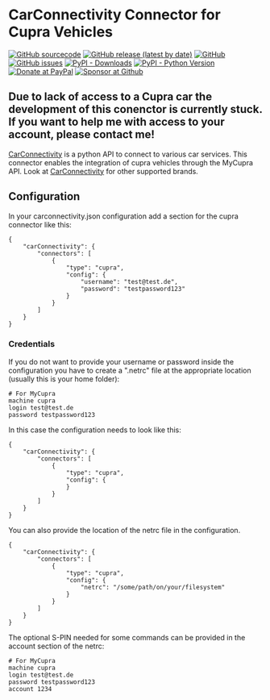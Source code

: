 

# CarConnectivity Connector for Cupra Vehicles
[![GitHub sourcecode](https://img.shields.io/badge/Source-GitHub-green)](https://github.com/tillsteinbach/CarConnectivity-connector-cupra/)
[![GitHub release (latest by date)](https://img.shields.io/github/v/release/tillsteinbach/CarConnectivity-connector-cupra)](https://github.com/tillsteinbach/CarConnectivity-connector-cupra/releases/latest)
[![GitHub](https://img.shields.io/github/license/tillsteinbach/CarConnectivity-connector-cupra)](https://github.com/tillsteinbach/CarConnectivity-connector-cupra/blob/master/LICENSE)
[![GitHub issues](https://img.shields.io/github/issues/tillsteinbach/CarConnectivity-connector-cupra)](https://github.com/tillsteinbach/CarConnectivity-connector-cupra/issues)
[![PyPI - Downloads](https://img.shields.io/pypi/dm/carconnectivity-connector-cupra?label=PyPI%20Downloads)](https://pypi.org/project/carconnectivity-connector-cupra/)
[![PyPI - Python Version](https://img.shields.io/pypi/pyversions/carconnectivity-connector-cupra)](https://pypi.org/project/carconnectivity-connector-cupra/)
[![Donate at PayPal](https://img.shields.io/badge/Donate-PayPal-2997d8)](https://www.paypal.com/donate?hosted_button_id=2BVFF5GJ9SXAJ)
[![Sponsor at Github](https://img.shields.io/badge/Sponsor-GitHub-28a745)](https://github.com/sponsors/tillsteinbach)


## Due to lack of access to a Cupra car the development of this conenctor is currently stuck. If you want to help me with access to your account, please contact me!

[CarConnectivity](https://github.com/tillsteinbach/CarConnectivity) is a python API to connect to various car services. This connector enables the integration of cupra vehicles through the MyCupra API. Look at [CarConnectivity](https://github.com/tillsteinbach/CarConnectivity) for other supported brands.

## Configuration
In your carconnectivity.json configuration add a section for the cupra connector like this:
```
{
    "carConnectivity": {
        "connectors": [
            {
                "type": "cupra",
                "config": {
                    "username": "test@test.de",
                    "password": "testpassword123"
                }
            }
        ]
    }
}
```
### Credentials
If you do not want to provide your username or password inside the configuration you have to create a ".netrc" file at the appropriate location (usually this is your home folder):
```
# For MyCupra
machine cupra
login test@test.de
password testpassword123
```
In this case the configuration needs to look like this:
```
{
    "carConnectivity": {
        "connectors": [
            {
                "type": "cupra",
                "config": {
                }
            }
        ]
    }
}
```

You can also provide the location of the netrc file in the configuration.
```
{
    "carConnectivity": {
        "connectors": [
            {
                "type": "cupra",
                "config": {
                    "netrc": "/some/path/on/your/filesystem"
                }
            }
        ]
    }
}
```
The optional S-PIN needed for some commands can be provided in the account section of the netrc:
```
# For MyCupra
machine cupra
login test@test.de
password testpassword123
account 1234
```
